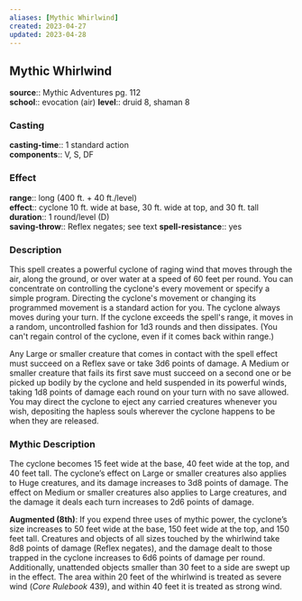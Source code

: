 ```yaml
---
aliases: [Mythic Whirlwind]
created: 2023-04-27
updated: 2023-04-28
---
```


## Mythic Whirlwind

**source**:: Mythic Adventures pg. 112  
**school**:: evocation (air)
**level**:: druid 8, shaman 8

### Casting

**casting-time**:: 1 standard action  
**components**:: V, S, DF

### Effect

**range**:: long (400 ft. + 40 ft./level)  
**effect**:: cyclone 10 ft. wide at base, 30 ft. wide at top, and 30 ft. tall  
**duration**:: 1 round/level (D)  
**saving-throw**:: Reflex negates; see text
**spell-resistance**:: yes

### Description

This spell creates a powerful cyclone of raging wind that moves through the air, along the ground, or over water at a speed of 60 feet per round. You can concentrate on controlling the cyclone's every movement or specify a simple program. Directing the cyclone's movement or changing its programmed movement is a standard action for you. The cyclone always moves during your turn. If the cyclone exceeds the spell's range, it moves in a random, uncontrolled fashion for 1d3 rounds and then dissipates. (You can't regain control of the cyclone, even if it comes back within range.)  
  
Any Large or smaller creature that comes in contact with the spell effect must succeed on a Reflex save or take 3d6 points of damage. A Medium or smaller creature that fails its first save must succeed on a second one or be picked up bodily by the cyclone and held suspended in its powerful winds, taking 1d8 points of damage each round on your turn with no save allowed. You may direct the cyclone to eject any carried creatures whenever you wish, depositing the hapless souls wherever the cyclone happens to be when they are released.

### Mythic Description

The cyclone becomes 15 feet wide at the base, 40 feet wide at the top, and 40 feet tall. The cyclone’s effect on Large or smaller creatures also applies to Huge creatures, and its damage increases to 3d8 points of damage. The effect on Medium or smaller creatures also applies to Large creatures, and the damage it deals each turn increases to 2d6 points of damage.  
  
**Augmented (8th)**: If you expend three uses of mythic power, the cyclone’s size increases to 50 feet wide at the base, 150 feet wide at the top, and 150 feet tall. Creatures and objects of all sizes touched by the whirlwind take 8d8 points of damage (Reflex negates), and the damage dealt to those trapped in the cyclone increases to 6d6 points of damage per round. Additionally, unattended objects smaller than 30 feet to a side are swept up in the effect. The area within 20 feet of the whirlwind is treated as severe wind (*Core Rulebook* 439), and within 40 feet it is treated as strong wind.
